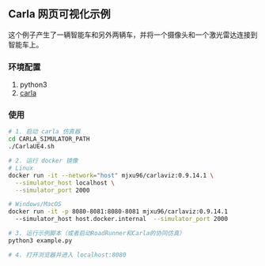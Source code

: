 
## Carla 网页可视化示例

这个例子产生了一辆智能车和另外两辆车，并将一个摄像头和一个激光雷达连接到智能车上。

### 环境配置
1. python3
2. [carla](https://pypi.org/project/carla/)

### 使用
```bash
# 1. 启动 carla 仿真器
cd CARLA_SIMULATOR_PATH
./CarlaUE4.sh

# 2. 运行 docker 镜像
# Linux
docker run -it --network="host" mjxu96/carlaviz:0.9.14.1 \
  --simulator_host localhost \
  --simulator_port 2000

# Windows/MacOS
docker run -it -p 8080-8081:8080-8081 mjxu96/carlaviz:0.9.14.1 
  --simulator_host host.docker.internal  --simulator_port 2000

# 3. 运行示例脚本（或者启动RoadRunner和Carla的协同仿真）
python3 example.py

# 4. 打开浏览器并进入 localhost:8080
```
